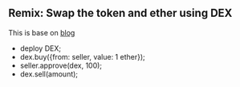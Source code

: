 
## Remix: Swap the token and ether using DEX
This is base on [blog](https://ethereum.org/ru/developers/tutorials/transfers-and-approval-of-erc-20-tokens-from-a-solidity-smart-contract/)
- deploy DEX;
- dex.buy({from: seller, value: 1 ether});
- seller.approve(dex, 100);
- dex.sell(amount);
